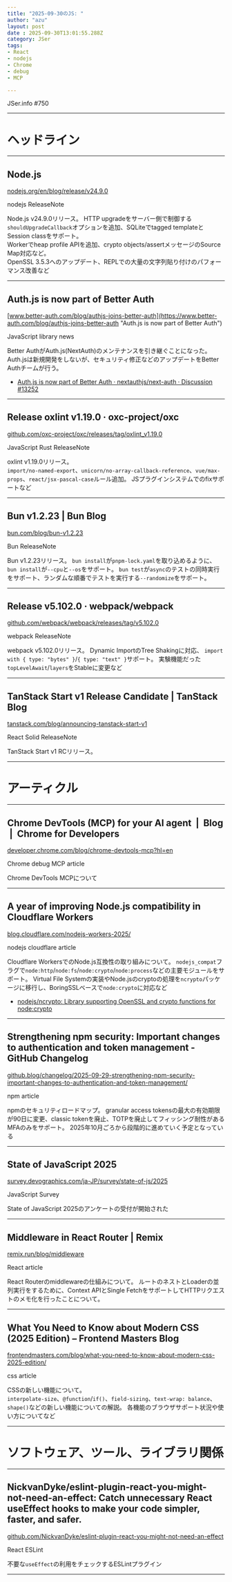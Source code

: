 ```yaml
---
title: "2025-09-30のJS: "
author: "azu"
layout: post
date : 2025-09-30T13:01:55.288Z
category: JSer
tags:
- React
- nodejs
- Chrome
- debug
- MCP

---
```


JSer.info #750

----

<h1 class="site-genre">ヘッドライン</h1>

----

## Node.js
[nodejs.org/en/blog/release/v24.9.0](https://nodejs.org/en/blog/release/v24.9.0 "Node.js")
<p class="jser-tags jser-tag-icon"><span class="jser-tag">nodejs</span> <span class="jser-tag">ReleaseNote</span></p>

Node.js v24.9.0リリース。
HTTP upgradeをサーバー側で制御する`shouldUpgradeCallback`オプションを追加、SQLiteでtagged templateとSession classをサポート。  
Workerでheap profile APIを追加、crypto objects/assertメッセージのSource Map対応など。  
OpenSSL 3.5.3へのアップデート、REPLでの大量の文字列貼り付けのパフォーマンス改善など


----

## Auth.js is now part of Better Auth
[www.better-auth.com/blog/authjs-joins-better-auth](https://www.better-auth.com/blog/authjs-joins-better-auth "Auth.js is now part of Better Auth")
<p class="jser-tags jser-tag-icon"><span class="jser-tag">JavaScript</span> <span class="jser-tag">library</span> <span class="jser-tag">news</span></p>

Better AuthがAuth.js(NextAuth)のメンテナンスを引き継ぐことになった。
Auth.jsは新規開発をしないが、セキュリティ修正などのアップデートをBetter Authチームが行う。

- [Auth.js is now part of Better Auth · nextauthjs/next-auth · Discussion #13252](https://github.com/nextauthjs/next-auth/discussions/13252 "Auth.js is now part of Better Auth · nextauthjs/next-auth · Discussion #13252")

----

## Release oxlint v1.19.0 · oxc-project/oxc
[github.com/oxc-project/oxc/releases/tag/oxlint\_v1.19.0](https://github.com/oxc-project/oxc/releases/tag/oxlint_v1.19.0 "Release oxlint v1.19.0 · oxc-project/oxc")
<p class="jser-tags jser-tag-icon"><span class="jser-tag">JavaScript</span> <span class="jser-tag">Rust</span> <span class="jser-tag">ReleaseNote</span></p>

oxlint v1.19.0リリース。  
`import/no-named-export`、`unicorn/no-array-callback-reference`、`vue/max-props`、`react/jsx-pascal-case`ルール追加。
JSプラグインシステムでのfixサポートなど


----

## Bun v1.2.23 | Bun Blog
[bun.com/blog/bun-v1.2.23](https://bun.com/blog/bun-v1.2.23 "Bun v1.2.23 | Bun Blog")
<p class="jser-tags jser-tag-icon"><span class="jser-tag">Bun</span> <span class="jser-tag">ReleaseNote</span></p>

Bun v1.2.23リリース。
`bun install`が`pnpm-lock.yaml`を取り込めるように、`bun install`が`--cpu`と`--os`をサポート。
`bun test`が`async`のテストの同時実行をサポート、ランダムな順番でテストを実行する`--randomize`をサポート。


----

## Release v5.102.0 · webpack/webpack
[github.com/webpack/webpack/releases/tag/v5.102.0](https://github.com/webpack/webpack/releases/tag/v5.102.0 "Release v5.102.0 · webpack/webpack")
<p class="jser-tags jser-tag-icon"><span class="jser-tag">webpack</span> <span class="jser-tag">ReleaseNote</span></p>

webpack v5.102.0リリース。
Dynamic ImportのTree Shakingに対応、
`import with { type: "bytes" }`/`{ type: "text" }`サポート。
実験機能だった`topLevelAwait`/`layers`をStableに変更など


----

## TanStack Start v1 Release Candidate | TanStack Blog
[tanstack.com/blog/announcing-tanstack-start-v1](https://tanstack.com/blog/announcing-tanstack-start-v1 "TanStack Start v1 Release Candidate | TanStack Blog")
<p class="jser-tags jser-tag-icon"><span class="jser-tag">React</span> <span class="jser-tag">Solid</span> <span class="jser-tag">ReleaseNote</span></p>

TanStack Start v1 RCリリース。


----
<h1 class="site-genre">アーティクル</h1>

----

## Chrome DevTools (MCP) for your AI agent  |  Blog  |  Chrome for Developers
[developer.chrome.com/blog/chrome-devtools-mcp?hl&#x3D;en](https://developer.chrome.com/blog/chrome-devtools-mcp?hl=en "Chrome DevTools (MCP) for your AI agent  |  Blog  |  Chrome for Developers")
<p class="jser-tags jser-tag-icon"><span class="jser-tag">Chrome</span> <span class="jser-tag">debug</span> <span class="jser-tag">MCP</span> <span class="jser-tag">article</span></p>

Chrome DevTools MCPについて


----

## A year of improving Node.js compatibility in Cloudflare Workers
[blog.cloudflare.com/nodejs-workers-2025/](https://blog.cloudflare.com/nodejs-workers-2025/ "A year of improving Node.js compatibility in Cloudflare Workers")
<p class="jser-tags jser-tag-icon"><span class="jser-tag">nodejs</span> <span class="jser-tag">cloudflare</span> <span class="jser-tag">article</span></p>

Cloudflare WorkersでのNode.js互換性の取り組みについて。
`nodejs_compat`フラグで`node:http`/`node:fs`/`node:crypto`/`node:process`などの主要モジュールをサポート。
Virtual File Systemの実装やNode.jsのcryptoの処理を`ncrypto`パッケージに移行し、BoringSSLベースで`node:crypto`に対応など

- [nodejs/ncrypto: Library supporting OpenSSL and crypto functions for node:crypto](https://github.com/nodejs/ncrypto "nodejs/ncrypto: Library supporting OpenSSL and crypto functions for node:crypto")

----

## Strengthening npm security: Important changes to authentication and token management - GitHub Changelog
[github.blog/changelog/2025-09-29-strengthening-npm-security-important-changes-to-authentication-and-token-management/](https://github.blog/changelog/2025-09-29-strengthening-npm-security-important-changes-to-authentication-and-token-management/ "Strengthening npm security: Important changes to authentication and token management - GitHub Changelog")
<p class="jser-tags jser-tag-icon"><span class="jser-tag">npm</span> <span class="jser-tag">article</span></p>

npmのセキュリティロードマップ。
granular access tokensの最大の有効期限が90日に変更、classic tokenを廃止、TOTPを廃止してフィッシング耐性があるMFAのみをサポート。
2025年10月ごろから段階的に進めていく予定となっている


----

## State of JavaScript 2025
[survey.devographics.com/ja-JP/survey/state-of-js/2025](https://survey.devographics.com/ja-JP/survey/state-of-js/2025 "State of JavaScript 2025")
<p class="jser-tags jser-tag-icon"><span class="jser-tag">JavaScript</span> <span class="jser-tag">Survey</span></p>

State of JavaScript 2025のアンケートの受付が開始された


----

## Middleware in React Router | Remix
[remix.run/blog/middleware](https://remix.run/blog/middleware "Middleware in React Router | Remix")
<p class="jser-tags jser-tag-icon"><span class="jser-tag">React</span> <span class="jser-tag">article</span></p>

React Routerのmiddlewareの仕組みについて。
ルートのネストとLoaderの並列実行をするために、Context APIとSingle FetchをサポートしてHTTPリクエストのメモ化を行ったことについて。


----

## What You Need to Know about Modern CSS (2025 Edition) – Frontend Masters Blog
[frontendmasters.com/blog/what-you-need-to-know-about-modern-css-2025-edition/](https://frontendmasters.com/blog/what-you-need-to-know-about-modern-css-2025-edition/ "What You Need to Know about Modern CSS (2025 Edition) – Frontend Masters Blog")
<p class="jser-tags jser-tag-icon"><span class="jser-tag">css</span> <span class="jser-tag">article</span></p>

CSSの新しい機能について。  
`interpolate-size`、`@function`/`if()`、`field-sizing`、`text-wrap: balance`、`shape()`などの新しい機能についての解説。
各機能のブラウザサポート状況や使い方についてなど


----
<h1 class="site-genre">ソフトウェア、ツール、ライブラリ関係</h1>

----

## NickvanDyke/eslint-plugin-react-you-might-not-need-an-effect: Catch unnecessary React useEffect hooks to make your code simpler, faster, and safer.
[github.com/NickvanDyke/eslint-plugin-react-you-might-not-need-an-effect](https://github.com/NickvanDyke/eslint-plugin-react-you-might-not-need-an-effect "NickvanDyke/eslint-plugin-react-you-might-not-need-an-effect: Catch unnecessary React useEffect hooks to make your code simpler, faster, and safer.")
<p class="jser-tags jser-tag-icon"><span class="jser-tag">React</span> <span class="jser-tag">ESLint</span></p>

不要な`useEffect`の利用をチェックするESLintプラグイン


----
